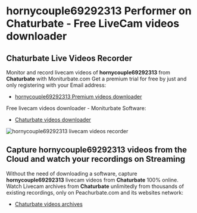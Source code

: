 # hornycouple69292313 Performer on Chaturbate - Free LiveCam videos downloader

## Chaturbate Live Videos Recorder

Monitor and record livecam videos of **hornycouple69292313** from **Chaturbate** with Moniturbate.com
Get a premium trial for free by just and only registering with your Email address:
* [hornycouple69292313 Premium videos downloader](https://moniturbate.com/request-demo-licence-key.html)

Free livecam videos downloader - Moniturbate Software:
* [Chaturbate videos downloader](https://moniturbate.com/moniturbate-download-software.html)

![hornycouple69292313 livecam videos recorder](https://peachurnet.com/templates/moniturbate-software.png)


## Capture hornycouple69292313 videos from the Cloud and watch your recordings on Streaming

Without the need of downloading a software, capture **hornycouple69292313** livecam videos from **Chaturbate** 100% online.
Watch Livecam archives from **Chaturbate** unlimitedly from thousands of existing recordings, only on Peachurbate.com and its websites network:
* [Chaturbate videos archives](https://peachurnet.com/)